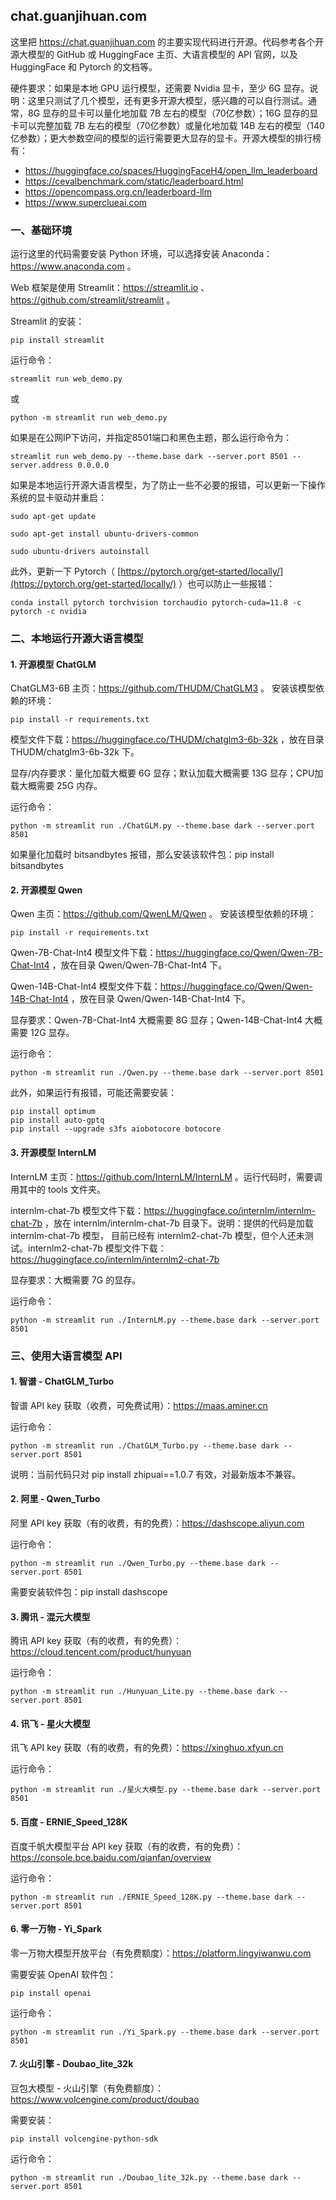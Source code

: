 ## chat.guanjihuan.com

这里把 https://chat.guanjihuan.com 的主要实现代码进行开源。代码参考各个开源大模型的 GitHub 或 HuggingFace 主页、大语言模型的 API 官网，以及 HuggingFace 和 Pytorch 的文档等。

硬件要求：如果是本地 GPU 运行模型，还需要 Nvidia 显卡，至少 6G 显存。说明：这里只测试了几个模型，还有更多开源大模型，感兴趣的可以自行测试。通常，8G 显存的显卡可以量化地加载 7B 左右的模型（70亿参数）；16G 显存的显卡可以完整加载 7B 左右的模型（70亿参数）或量化地加载 14B 左右的模型（140亿参数）；更大参数空间的模型的运行需要更大显存的显卡。开源大模型的排行榜有：

+ https://huggingface.co/spaces/HuggingFaceH4/open_llm_leaderboard
+ https://cevalbenchmark.com/static/leaderboard.html
+ https://opencompass.org.cn/leaderboard-llm
+ https://www.superclueai.com

### 一、基础环境

运行这里的代码需要安装 Python 环境，可以选择安装 Anaconda：https://www.anaconda.com 。

Web 框架是使用 Streamlit：https://streamlit.io 、https://github.com/streamlit/streamlit 。

Streamlit 的安装：

```
pip install streamlit
```

运行命令：

```
streamlit run web_demo.py
```

或

```
python -m streamlit run web_demo.py
```

如果是在公网IP下访问，并指定8501端口和黑色主题，那么运行命令为：

```
streamlit run web_demo.py --theme.base dark --server.port 8501 --server.address 0.0.0.0 
```

如果是本地运行开源大语言模型，为了防止一些不必要的报错，可以更新一下操作系统的显卡驱动并重启：

```
sudo apt-get update

sudo apt-get install ubuntu-drivers-common

sudo ubuntu-drivers autoinstall
```

此外，更新一下 Pytorch（ [https://pytorch.org/get-started/locally/](https://pytorch.org/get-started/locally/) ）也可以防止一些报错：

```
conda install pytorch torchvision torchaudio pytorch-cuda=11.8 -c pytorch -c nvidia
```

### 二、本地运行开源大语言模型

#### 1. 开源模型 ChatGLM

ChatGLM3-6B 主页：https://github.com/THUDM/ChatGLM3 。 安装该模型依赖的环境：

```
pip install -r requirements.txt
```

模型文件下载：https://huggingface.co/THUDM/chatglm3-6b-32k ，放在目录 THUDM/chatglm3-6b-32k 下。

显存/内存要求：量化加载大概要 6G 显存；默认加载大概需要 13G 显存；CPU加载大概需要 25G 内存。

运行命令：

```
python -m streamlit run ./ChatGLM.py --theme.base dark --server.port 8501
```

如果量化加载时 bitsandbytes 报错，那么安装该软件包：pip install bitsandbytes

#### 2. 开源模型 Qwen

Qwen 主页：https://github.com/QwenLM/Qwen 。 安装该模型依赖的环境：

```
pip install -r requirements.txt
```

Qwen-7B-Chat-Int4 模型文件下载：https://huggingface.co/Qwen/Qwen-7B-Chat-Int4 ，放在目录 Qwen/Qwen-7B-Chat-Int4 下。

Qwen-14B-Chat-Int4 模型文件下载：https://huggingface.co/Qwen/Qwen-14B-Chat-Int4 ，放在目录 Qwen/Qwen-14B-Chat-Int4 下。

显存要求：Qwen-7B-Chat-Int4 大概需要 8G 显存；Qwen-14B-Chat-Int4 大概需要 12G 显存。

运行命令：

```
python -m streamlit run ./Qwen.py --theme.base dark --server.port 8501
```

此外，如果运行有报错，可能还需要安装：

```
pip install optimum
pip install auto-gptq
pip install --upgrade s3fs aiobotocore botocore
```

#### 3. 开源模型 InternLM

InternLM 主页：https://github.com/InternLM/InternLM 。运行代码时，需要调用其中的 tools 文件夹。

internlm-chat-7b 模型文件下载：https://huggingface.co/internlm/internlm-chat-7b ，放在 internlm/internlm-chat-7b 目录下。说明：提供的代码是加载 internlm-chat-7b 模型， 目前已经有 internlm2-chat-7b 模型，但个人还未测试。internlm2-chat-7b 模型文件下载：https://huggingface.co/internlm/internlm2-chat-7b

显存要求：大概需要 7G 的显存。

运行命令：

```
python -m streamlit run ./InternLM.py --theme.base dark --server.port 8501
```

### 三、使用大语言模型 API

#### 1. 智谱 - ChatGLM_Turbo

智谱 API key 获取（收费，可免费试用）：https://maas.aminer.cn

运行命令：

```
python -m streamlit run ./ChatGLM_Turbo.py --theme.base dark --server.port 8501
```

说明：当前代码只对 pip install zhipuai==1.0.7 有效，对最新版本不兼容。

#### 2. 阿里 - Qwen_Turbo

阿里 API key 获取（有的收费，有的免费）：https://dashscope.aliyun.com

运行命令：

```
python -m streamlit run ./Qwen_Turbo.py --theme.base dark --server.port 8501
```

需要安装软件包：pip install dashscope

#### 3. 腾讯 - 混元大模型

腾讯 API key 获取（有的收费，有的免费）：https://cloud.tencent.com/product/hunyuan

运行命令：
```
python -m streamlit run ./Hunyuan_Lite.py --theme.base dark --server.port 8501
```

#### 4. 讯飞 - 星火大模型

讯飞 API key 获取（有的收费，有的免费）：https://xinghuo.xfyun.cn

运行命令：

```
python -m streamlit run ./星火大模型.py --theme.base dark --server.port 8501
```

#### 5. 百度 - ERNIE_Speed_128K

百度千帆大模型平台 API key 获取（有的收费，有的免费）：https://console.bce.baidu.com/qianfan/overview

运行命令：

```
python -m streamlit run ./ERNIE_Speed_128K.py --theme.base dark --server.port 8501
```

#### 6. 零一万物 - Yi_Spark

零一万物大模型开放平台（有免费额度）：https://platform.lingyiwanwu.com

需要安装 OpenAI 软件包：

```
pip install openai
```

运行命令：

```
python -m streamlit run ./Yi_Spark.py --theme.base dark --server.port 8501
```

#### 7. 火山引擎 - Doubao_lite_32k

豆包大模型 - 火山引擎（有免费额度）：https://www.volcengine.com/product/doubao

需要安装：

```
pip install volcengine-python-sdk
```

运行命令：
```
python -m streamlit run ./Doubao_lite_32k.py --theme.base dark --server.port 8501
```